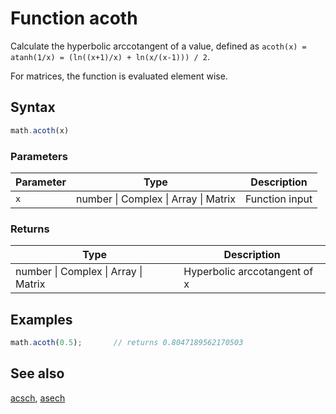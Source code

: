 <!-- Note: This file is automatically generated from source code comments. Changes made in this file will be overridden. -->

# Function acoth

Calculate the hyperbolic arccotangent of a value,
defined as `acoth(x) = atanh(1/x) = (ln((x+1)/x) + ln(x/(x-1))) / 2`.

For matrices, the function is evaluated element wise.


## Syntax

```js
math.acoth(x)
```

### Parameters

Parameter | Type | Description
--------- | ---- | -----------
`x` | number &#124; Complex &#124; Array &#124; Matrix | Function input

### Returns

Type | Description
---- | -----------
number &#124; Complex &#124; Array &#124; Matrix | Hyperbolic arccotangent of x


## Examples

```js
math.acoth(0.5);       // returns 0.8047189562170503
```


## See also

[acsch](acsch.md),
[asech](asech.md)
